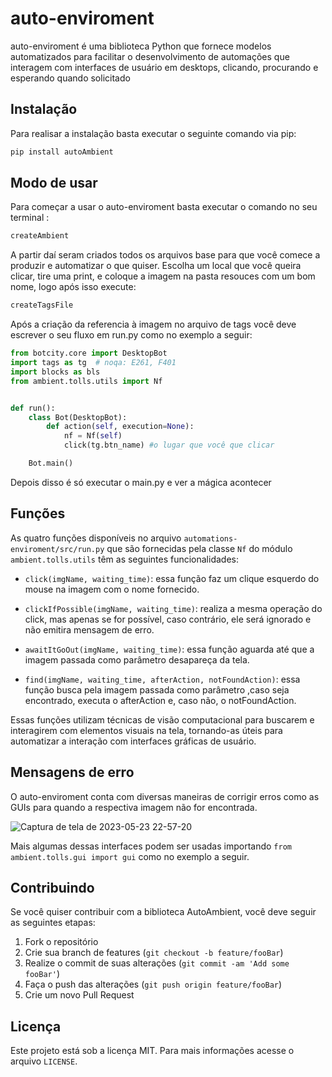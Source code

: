 # auto-enviroment

auto-enviroment é uma biblioteca Python que fornece modelos automatizados para facilitar o desenvolvimento de automações que interagem com interfaces de usuário em desktops, clicando, procurando e esperando quando solicitado

## Instalação

Para realisar a instalação basta executar o seguinte comando via pip:

```bash
pip install autoAmbient
```

## Modo de usar

Para começar a usar o auto-enviroment basta executar o comando no seu terminal :

```bash
createAmbient
```

A partir daí seram criados todos os arquivos base para que você comece a produzir e automatizar o que quiser.
Escolha um local que você queira clicar, tire uma print, e coloque a imagem na pasta resouces com um bom nome, logo após isso execute:

```bash
createTagsFile
```

Após a criação da referencia à imagem no arquivo de tags você deve escrever o seu fluxo em run.py como no exemplo a seguir:

```python
from botcity.core import DesktopBot
import tags as tg  # noqa: E261, F401
import blocks as bls
from ambient.tolls.utils import Nf


def run():
    class Bot(DesktopBot):
        def action(self, execution=None):
            nf = Nf(self)
            click(tg.btn_name) #o lugar que você que clicar

    Bot.main()

```

Depois disso é só executar o main.py e ver a mágica acontecer

## Funções

As quatro funções disponíveis no arquivo `automations-enviroment/src/run.py` que são fornecidas pela classe `Nf` do módulo `ambient.tolls.utils` têm as seguintes funcionalidades:

- `click(imgName, waiting_time)`: essa função faz um clique esquerdo do mouse na imagem com o nome fornecido.

- `clickIfPossible(imgName, waiting_time)`: realiza a mesma operação do click, mas apenas se for possível, caso contrário, ele será ignorado e não emitira mensagem de erro.

- `awaitItGoOut(imgName, waiting_time)`: essa função aguarda até que a imagem passada como parâmetro desapareça da tela.

- `find(imgName, waiting_time, afterAction, notFoundAction)`: essa função busca pela imagem passada como parâmetro ,caso seja encontrado, executa o afterAction e, caso não, o notFoundAction.

Essas funções utilizam técnicas de visão computacional para buscarem e interagirem com elementos visuais na tela, tornando-as úteis para automatizar a interação com interfaces gráficas de usuário.

## Mensagens de erro

O auto-enviroment conta com diversas maneiras de corrigir erros como as GUIs para quando a respectiva imagem não for encontrada.

![Captura de tela de 2023-05-23 22-57-20](https://github.com/luisArthurRodriguesDaSilva/auto-enviroment/assets/66787949/76c89f66-bcfa-432e-83c6-85bb2e56d766)

Mais algumas dessas interfaces podem ser usadas importando `from ambient.tolls.gui import gui` como no exemplo a seguir.



## Contribuindo

Se você quiser contribuir com a biblioteca AutoAmbient, você deve seguir as seguintes etapas:

1. Fork o repositório
2. Crie sua branch de features (`git checkout -b feature/fooBar`)
3. Realize o commit de suas alterações (`git commit -am 'Add some fooBar'`)
4. Faça o push das alterações (`git push origin feature/fooBar`)
5. Crie um novo Pull Request

## Licença

Este projeto está sob a licença MIT. Para mais informações acesse o arquivo `LICENSE`.
